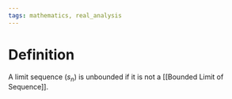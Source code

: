 ```yaml
---
tags: mathematics, real_analysis
---
```


# Definition

A limit sequence $(s_n)$ is unbounded if it is not a [[Bounded Limit of Sequence]].

[^1]: [Elementary Analysis: The Theory of Calculus](zotero://open-pdf/library/items/GUY2WR3V?page=57)